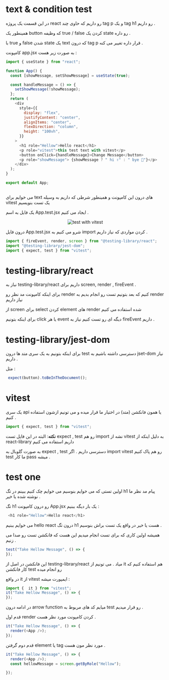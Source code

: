 
# text & condition test 
در این قسمت یک پروژه react رو داریم که حاوی چند tag p و یک tag h1 رو داریم . 

همینطور یک button که وظیفه true / false کردن یک state رو داره . 

با true و false شدن state یک text که درون tag p قرار داره تغییر می کنه . 

 کامپونت app.jsx به صورت زیر هست :



```javascript
import { useState } from "react";

function App() {
  const [showMessage, setShowMessage] = useState(true);

  const handleMessage = () => {
    setShowMessage(!showMessage);
  };
  return (
    <div
      style={{
        display: "flex",
        justifyContent: "center",
        alignItems: "center",
        flexDirection: "column",
        height: "100vh",
      }}
    >
      <h1 role="Hellow">Hello react</h1>
      <p role="vitest">this test text with vitest</p>
      <button onClick={handleMessage}>Change Message</button>
      <p role="showMessage"> {showMessage ? " hi ✌" : " bye 👀"}</p>
    </div>
  );
}

export default App;
 
```


می خوایم برای text های درون این کامپونت و همینطور شرطی که داریم به وسیله vitest یک تست بنویسیم 

یک فایل به اسم App.test.jsx ایجاد می کنیم . 


<div align='center'>
<img src='https://github.com/mosenn/test-in-react/assets/91747908/d3dfecd0-c92c-43eb-b61b-e3ebeb8eda89' alt='test with vitest'>
</div>


درون فایل App.test.jsx شرو می کنیم به import کردن مواردی که نیاز داریم . 

```javascript
import { fireEvent, render, screen } from "@testing-library/react";
import "@testing-library/jest-dom";
import { expect, test } from "vitest";
```
# testing-library/react

نباز به testing-library/react داریم برای screen, render , fireEvent . 

برای اینکه کامپونت مد نظر رو render کنیم که بعد بتونیم تست رو انجام بدیم به render نیاز داریم

از screen برای select کردن element های render شده استفاده می کنیم

برای اینکه بتونیم click یا هر event دیگه ای رو تست کنیم نیاز به fireEvent داریم .

# testing-library/jest-dom

برای اینکه بتونیم به یک سری متد ها درون test دسترسی داشته باشیم به jset-dom نیاز داریم . 

مثل : 
```javascript
 expect(button).toBeInTheDocument();
```

# vitest 

یک سری api یا همون فانکشن (متد) در اختیار ما قرار میده و می تونیم ازشون استفاده کنیم .

```javascript 
import { expect, test } from "vitest";
````
**نکته**: البته در این فایل تست expect , test رو هم import نشه از vitest به دلیل اینکه از react-library داریم استفاده می کنیم 

به صورت گلوبال به expect , test دسترسی داریم . اگر import vitest رو هم پاک کنیم test ما کار pass میشه .


# test one 

اولین تستی که می خوایم بنوسیم می خوایم چک کنیم ببینم در تگ h1 پیام مد نظر ما نوشته شده یا خیر . 

تگ h1 رو درون کامپونت App.jsx یک بار دیگه ببنیم : 

```javascript
 <h1 role="Hellow">Hello react</h1>
```

می خوایم ببنیم hello react درون تگ h1 هست یا خیر در واقع یک تست براش بنوسیم . 

همیشه اولین کاری که برای تست انجام میدیم این هست که فانکشن تست رو صدا می زنیم . 

```javascript
test("Take Hellow Message", () => {
});
```

این فانکشن در اصل از testing-library/react میاد . می تونیم از it هم استفاده کنیم که کار فانکشن test رو انجام میده 

در واقع it از vitest ایمپورت میشه : 
```javascript 
import {  it } from "vitest";
it("Take Hellow Message", () => {
});
``` 
در ادامه درون arrow function میایم کد های مربوط به test رو قرار میدیم . 

قدم اول render کردن کامپونت مورد نظر هست . 
```javascript
it("Take Hellow Message", () => {
  render(<App />);
});
```

قدم دوم گرفتن element یا tag مورد نظر مون هست . 
```javascript 
it("Take Hellow Message", () => {
  render(<App />);
  const hellowMessage = screen.getByRole("Hellow");

});
````

